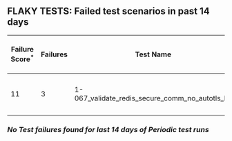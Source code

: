 ## FLAKY TESTS: Failed test scenarios in past 14 days
| Failure Score<sup>*</sup> | Failures | Test Name | Last Seen | PR List and Logs 
|---|---|---|---|---|
| 11 | 3 | 1-067_validate_redis_secure_comm_no_autotls_ha  | 8 days ago | 3: [#738](https://github.com/redhat-developer/gitops-operator/pull/738)<sup>[1](https://storage.googleapis.com/test-platform-results/pr-logs/pull/redhat-developer_gitops-operator/738/pull-ci-redhat-developer-gitops-operator-master-v4.13-kuttl-parallel/1803918058775908352/build-log.txt)</sup> [#737](https://github.com/redhat-developer/gitops-operator/pull/737)<sup>[1](https://storage.googleapis.com/test-platform-results/pr-logs/pull/redhat-developer_gitops-operator/737/pull-ci-redhat-developer-gitops-operator-master-v4.13-kuttl-parallel/1804397999082704896/build-log.txt)</sup> [#653](https://github.com/redhat-developer/gitops-operator/pull/653)<sup>[1](https://storage.googleapis.com/test-platform-results/pr-logs/pull/redhat-developer_gitops-operator/653/pull-ci-redhat-developer-gitops-operator-master-v4.12-kuttl-parallel/1804414264157409280/build-log.txt)</sup> 

### *No Test failures found for last 14 days of __Periodic__ test runs*
